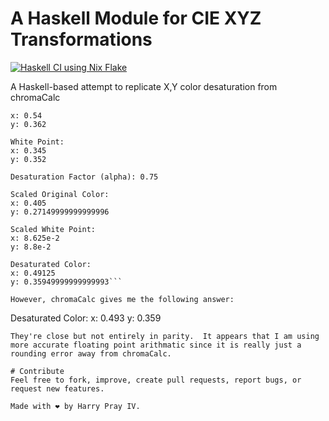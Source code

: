 # A Haskell Module for CIE XYZ Transformations

[![Haskell CI using Nix Flake](https://github.com/cardanonix/pelotero-engine/actions/workflows/haskell.yml/badge.svg)](https://github.com/cardanonix/pelotero-engine/actions/workflows/haskell.yml)

A Haskell-based attempt to replicate X,Y color desaturation from chromaCalc



```Original Color:
x: 0.54
y: 0.362

White Point:
x: 0.345
y: 0.352

Desaturation Factor (alpha): 0.75

Scaled Original Color:
x: 0.405
y: 0.27149999999999996

Scaled White Point:
x: 8.625e-2
y: 8.8e-2

Desaturated Color:
x: 0.49125
y: 0.35949999999999993```

However, chromaCalc gives me the following answer:
```
Desaturated Color:
x: 0.493
y: 0.359
```
They're close but not entirely in parity.  It appears that I am using more accurate floating point arithmatic since it is really just a rounding error away from chromaCalc.

# Contribute
Feel free to fork, improve, create pull requests, report bugs, or request new features.

Made with ❤️ by Harry Pray IV.
